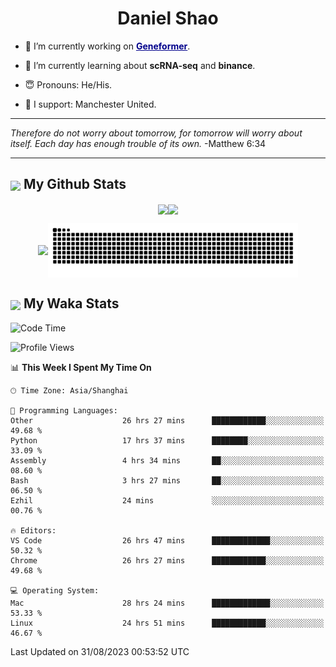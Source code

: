 

<h1 align="center">Daniel Shao</h1>

- 🐒 I’m currently working on <strong><a href="https://huggingface.co/ctheodoris/Geneformer" style="color: darkblue">Geneformer</a></strong>.

- 🥹 I’m currently learning about **scRNA-seq** and **binance**.

- 😇 Pronouns: He/His.

- 🦧 I support: Manchester United.

---

<i> Therefore do not worry about tomorrow, for tomorrow will worry about itself. Each day has enough trouble of its own. </i> -Matthew 6:34

---

<h2><img src="https://emojis.slackmojis.com/emojis/images/1579216111/7550/pikachu_wave.gif?1579216111" align="center" width="28" /> My Github Stats</h2>

<p align="center"><img align="center" src = "https://github-readme-stats.vercel.app/api?username=super-dainiu&show_icons=true&count_private=true&theme=tokyonight&hide=issues&line_height=30" width="400px"><img align="center" src = "https://github-readme-streak-stats.herokuapp.com/?user=super-dainiu&theme=tokyonight" width="400px"></p>

<p align="center"><img align="center" width="400px" src="https://github-readme-stats.vercel.app/api/top-langs/?username=super-dainiu&layout=compact&theme=tokyonight&hide=html,tex,jupyter%20notebook"><img align="center" width="400px" src="https://github.com/super-dainiu/super-dainiu/blob/output/github-contribution-grid-snake.svg"></p>

<h2><img src="https://emojis.slackmojis.com/emojis/images/1579216111/7550/pikachu_wave.gif?1579216111" align="center" width="28" /> My Waka Stats</h2>

<!--START_SECTION:waka-->
![Code Time](http://img.shields.io/badge/Code%20Time-343%20hrs%2045%20mins-blue)

![Profile Views](http://img.shields.io/badge/Profile%20Views-34-blue)

📊 **This Week I Spent My Time On** 

```text
🕑︎ Time Zone: Asia/Shanghai

💬 Programming Languages: 
Other                    26 hrs 27 mins      ████████████░░░░░░░░░░░░░   49.68 % 
Python                   17 hrs 37 mins      ████████░░░░░░░░░░░░░░░░░   33.09 % 
Assembly                 4 hrs 34 mins       ██░░░░░░░░░░░░░░░░░░░░░░░   08.60 % 
Bash                     3 hrs 27 mins       ██░░░░░░░░░░░░░░░░░░░░░░░   06.50 % 
Ezhil                    24 mins             ░░░░░░░░░░░░░░░░░░░░░░░░░   00.76 % 

🔥 Editors: 
VS Code                  26 hrs 47 mins      █████████████░░░░░░░░░░░░   50.32 % 
Chrome                   26 hrs 27 mins      ████████████░░░░░░░░░░░░░   49.68 % 

💻 Operating System: 
Mac                      28 hrs 24 mins      █████████████░░░░░░░░░░░░   53.33 % 
Linux                    24 hrs 51 mins      ████████████░░░░░░░░░░░░░   46.67 % 
```


 Last Updated on 31/08/2023 00:53:52 UTC
<!--END_SECTION:waka-->
